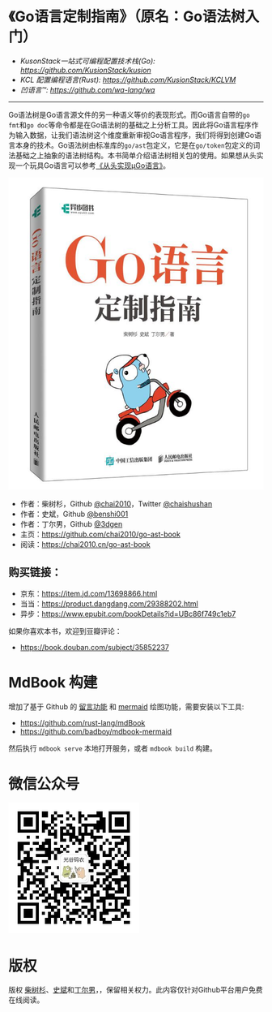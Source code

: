 # 《Go语言定制指南》（原名：Go语法树入门）

- *KusonStack一站式可编程配置技术栈(Go): https://github.com/KusionStack/kusion*
- *KCL 配置编程语言(Rust): https://github.com/KusionStack/KCLVM*
- *凹语言™: https://github.com/wa-lang/wa*

----

Go语法树是Go语言源文件的另一种语义等价的表现形式。而Go语言自带的`go fmt`和`go doc`等命令都是在Go语法树的基础之上分析工具。因此将Go语言程序作为输入数据，让我们语法树这个维度重新审视Go语言程序，我们将得到创建Go语言本身的技术。Go语法树由标准库的`go/ast`包定义，它是在`go/token`包定义的词法基础之上抽象的语法树结构。本书简单介绍语法树相关包的使用。如果想从头实现一个玩具Go语言可以参考[《从头实现µGo语言》](https://github.com/chai2010/ugo-compiler-book)。

![](cover.jpg)

- 作者：柴树杉，Github [@chai2010](https://github.com/chai2010)，Twitter [@chaishushan](https://twitter.com/chaishushan)
- 作者：史斌，Github [@benshi001](https://github.com/benshi001)
- 作者：丁尔男，Github [@3dgen](https://github.com/3dgen)
- 主页：https://github.com/chai2010/go-ast-book
- 阅读：https://chai2010.cn/go-ast-book


## 购买链接：

- 京东：https://item.jd.com/13698866.html
- 当当：https://product.dangdang.com/29388202.html
- 异步：https://www.epubit.com/bookDetails?id=UBc86f749c1eb7

如果你喜欢本书，欢迎到豆瓣评论：

- https://book.douban.com/subject/35852237

# MdBook 构建

增加了基于 Github 的 [留言功能](https://giscus.app) 和 [mermaid](https://mermaidjs.github.io/) 绘图功能，需要安装以下工具:

- https://github.com/rust-lang/mdBook
- https://github.com/badboy/mdbook-mermaid

然后执行 `mdbook serve` 本地打开服务，或者 `mdbook build` 构建。

# 微信公众号

![](weixin-guanggu-coder.jpeg)


# 版权

版权 [柴树杉](https://github.com/chai2010)、[史斌](https://github.com/benshi001)和[丁尔男](https://github.com/3dgen)，，保留相关权力。此内容仅针对Github平台用户免费在线阅读。
